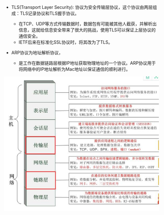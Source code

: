 


- TLS(Transport Layer Security): 协议为安全传输层协议，这个协议由两层组成：TLS记录协议和TLS握手协议。
  - 在TCP、UDP等方式传输数据时，数据包有可能被其他人截获，并解析出信息，这就给信息安全带来了很大的挑战，使用TLS可以保证上层协议的通信安全。
  - IETF后来在标准化SSL协议时，将其改为了TLS。

- ARP协议为地址解析协议，
  - 是工作在数据链路层根据IP地址获取物理地址的一个协议。ARP协议用于将网络中的IP地址解析为Mac地址以保证通信的顺利进行。

![20210412145127](https://raw.githubusercontent.com/zput/myPicLib/master/zput.github.io/20210412145127.png)


